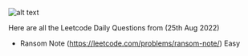 ![alt text](https://upload.wikimedia.org/wikipedia/commons/thumb/0/0a/LeetCode_Logo_black_with_text.svg/1280px-LeetCode_Logo_black_with_text.svg.png)


Here are all the Leetcode Daily Questions from (25th Aug 2022)

- Ransom Note (https://leetcode.com/problems/ransom-note/) Easy